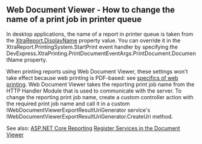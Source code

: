 ## Web Document Viewer - How to change the name of a print job in printer queue

In desktop applications, the name of a report in printer queue is taken from the [XtraReport.DisplayName](https://docs.devexpress.com/XtraReports/DevExpress.XtraReports.UI.XtraReport.DisplayName) property value. You can override it in the XtraReport.PrintingSystem.StartPrint event handler by specifying the DevExpress.XtraPrinting.PrintDocumentEventArgs.PrintDocument.DocumentName property.

When printing reports using Web Document Viewer, these settings won't take effect because web printing is PDF-based: see [specifics of web printing](https://docs.devexpress.com/XtraReports/5196/create-end-user-reporting-applications/web-reporting/asp-net-webforms-reporting/print-and-export/print-overview). 
Web Document Viewer takes the reporting print job name from the HTTP Handler Module that is used to communicate with the server. 
To change the reporting print job name, create a custom controller action with the required print job name and call it in a custom IWebDocumentViewerExportResultUriGenerator service's IWebDocumentViewerExportResultUriGenerator.CreateUri method.

See also:
[ASP.NET Core Reporting](https://docs.devexpress.com/XtraReports/119717/create-end-user-reporting-applications/web-reporting/aspnet-core-reporting)
[Register Services in the Document Viewer](https://docs.devexpress.com/XtraReports/400271/create-end-user-reporting-applications/web-reporting/asp-net-core-reporting/document-viewer/api-and-customization/register-services-in-the-document-viewer)